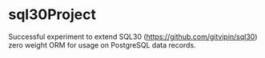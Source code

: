 # sql30Project

Successful experiment to extend SQL30 (https://github.com/gitvipin/sql30) zero weight ORM for usage on PostgreSQL data records.  
